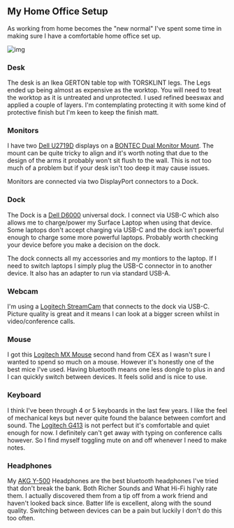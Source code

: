 ## My Home Office Setup

As working from home becomes the "new normal" I've spent some time in making sure I have a comfortable home office set up.

![img](https://raw.githubusercontent.com/nckltcha/my-setup/master/IMG_20200703_090745.jpg)

### Desk

The desk is an Ikea GERTON table top with TORSKLINT legs. The Legs ended up being almost as expensive as the worktop. You will need to treat the worktop as it is untreated and unprotected. I used refined beeswax and applied a couple of layers. I'm contemplating protecting it with some kind of protective finish but I'm keen to keep the finish matt.

### Monitors

I have two [Dell U2719D](https://www.scan.co.uk/products/27-dell-ultrasharp-u2719d-infinityedge-2k-ips-monitor-2560x1440-srgb-5ms-350cd-m-hdmi-2xdisplayport) displays on a [BONTEC Dual Monitor Mount](https://www.amazon.co.uk/gp/product/B01MR397OH/ref=ppx_yo_dt_b_asin_title_o06_s00?ie=UTF8&psc=1). The mount can be quite tricky to align and it's worth noting that due to the design of the arms it probably won't sit flush to the wall. This is not too much of a problem but if your desk isn't too deep it may cause issues.

Monitors are connected via two DisplayPort connectors to a Dock.

### Dock

The Dock is a [Dell D6000](https://www.dell.com/en-uk/shop/dell-universal-dock-d6000/apd/452-bcyj/pc-accessories) universal dock. I connect via USB-C which also allows me to charge/power my Surface Laptop when using that device. Some laptops don't accept charging via USB-C and the dock isn't powerful enough to charge some more powerful laptops. Probably worth checking your device before you make a decision on the dock.

The dock connects all my accessories and my montiors to the laptop. If I need to switch laptops I simply plug the USB-C connector in to another device. It also has an adapter to run via standard USB-A.

### Webcam

I'm using a [Logitech StreamCam](https://www.logitech.com/en-gb/product/streamcam) that connects to the dock via USB-C. Picture quality is great and it means I can look at a bigger screen whilst in video/conference calls.

### Mouse

I got this [Logitech MX Mouse](https://www.logitech.com/en-gb/product/mx-anywhere-2s-flow.910-005153.html?crid=7) second hand from CEX as I wasn't sure I wanted to spend so much on a mouse. However it's honestly one of the best mice I've used. Having bluetooth means one less dongle to plus in and I can quickly switch between devices. It feels solid and is nice to use.

### Keyboard

I think I've been through 4 or 5 keyboards in the last few years. I like the feel of mechanical keys but never quite found the balance between comfort and sound. The [Logitech G413](https://www.logitechg.com/en-us/products/gaming-keyboards/g413-mechanical-gaming-keyboard.html) is not perfect but it's comfortable and quiet enough for now. I definitely can't get away with typing on conference calls however. So I find myself toggling mute on and off whenever I need to make notes.

### Headphones

My [AKG Y-500](https://www.richersounds.com/akg-y500-wireless-blk.html) Headphones are the best bluetooth headphones I've tried that don't break the bank. Both Richer Sounds and What Hi-Fi highly rate them. I actually discovered them from a tip off from a work friend and haven't looked back since. Batter life is excellent, along with the sound quality. Switching between devices can be a pain but luckily I don't do this too often.

